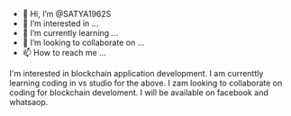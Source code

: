 - 👋 Hi, I’m @SATYA1962S
- 👀 I’m interested in ...
- 🌱 I’m currently learning ...
- 💞️ I’m looking to collaborate on ...
- 📫 How to reach me ...

<!---
SATYA1962S/SATYA1962S is a ✨ special ✨ repository because its `README.md` (this file) appears on your GitHub profile.
You can click the Preview link to take a look at your changes.
--->
I'm interested in blockchain application development.
I am currenttly learning coding in vs studio for the above.
I zam looking to collaborate on coding for blockchain develoment.
I will be available on facebook and whatsaop.
